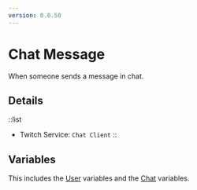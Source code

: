 ```yaml
---
version: 0.0.50
---
```


# Chat Message
When someone sends a message in chat.

## Details
::list
- Twitch Service: `Chat Client`
::

## Variables
This includes the [User](/Variables/User-Variables) variables and the [Chat](/Variables/Chat-Variables) variables.